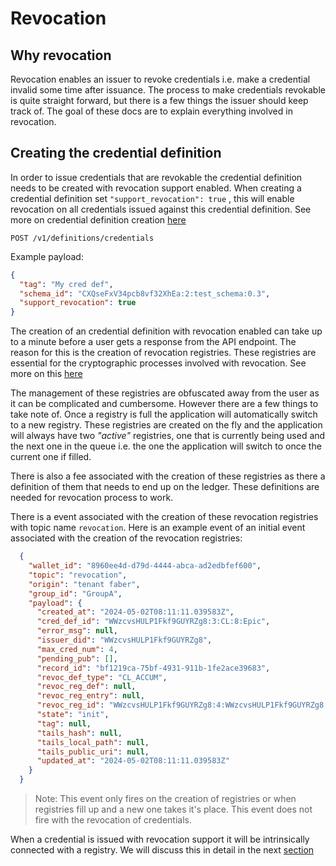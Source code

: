 # Revocation

## Why revocation

Revocation enables an issuer to revoke credentials i.e. make a credential
invalid some time after issuance.
The process to make credentials revokable is quite straight forward, but there
is a few things the issuer should keep track of.
The goal of these docs are to explain everything involved in revocation.

## Creating the credential definition

In order to issue credentials that are revokable the credential definition needs
to be created with revocation support enabled.
When creating a credential definition set `"support_revocation": true` ,
this will enable revocation on all credentials issued against this credential
definition. See more on credential definition creation
[here](../3.%20Create%20Credential%20Definition.md)

```http
POST /v1/definitions/credentials
```

Example payload:

```json
{
  "tag": "My cred def",
  "schema_id": "CXQseFxV34pcb8vf32XhEa:2:test_schema:0.3",
  "support_revocation": true
}
```

The creation of an credential definition with revocation enabled can take up to
a minute before a user gets a response from the API endpoint. The reason for
this is the creation of revocation registries. These registries are essential
for the cryptographic processes involved with revocation.
See more on this
[here](https://github.com/hyperledger/indy-hipe/blob/main/text/0011-cred-revocation/README.md)

The management of these registries are obfuscated away from the user as it can
be complicated and cumbersome. However there are a few things to take note of.
Once a registry is full the application will automatically switch to a new
registry.
These registries are created on the fly and the application will always have two
*"active"* registries, one that is currently being used and the next one in the
queue i.e. the one the application will switch to once the current one if filled.

There is also a fee associated with the creation of these registries as there a
definition of them that needs to end up on the ledger.
These definitions are needed for revocation process to work.

There is a event associated with the creation of these revocation registries
with topic name `revocation`.
Here is an example event of an initial event associated with the creation of the
revocation registries:

```json
  {
    "wallet_id": "8960ee4d-d79d-4444-abca-ad2edbfef600",
    "topic": "revocation",
    "origin": "tenant faber",
    "group_id": "GroupA",
    "payload": {
      "created_at": "2024-05-02T08:11:11.039583Z",
      "cred_def_id": "WWzcvsHULP1Fkf9GUYRZg8:3:CL:8:Epic",
      "error_msg": null,
      "issuer_did": "WWzcvsHULP1Fkf9GUYRZg8",
      "max_cred_num": 4,
      "pending_pub": [],
      "record_id": "bf1219ca-75bf-4931-911b-1fe2ace39683",
      "revoc_def_type": "CL_ACCUM",
      "revoc_reg_def": null,
      "revoc_reg_entry": null,
      "revoc_reg_id": "WWzcvsHULP1Fkf9GUYRZg8:4:WWzcvsHULP1Fkf9GUYRZg8:3:CL:8:Epic:CL_ACCUM:bf1219ca-75bf-4931-911b-1fe2ace39683",
      "state": "init",
      "tag": null,
      "tails_hash": null,
      "tails_local_path": null,
      "tails_public_uri": null,
      "updated_at": "2024-05-02T08:11:11.039583Z"
    }
  }
```

>Note: This event only fires on the creation of registries or when registries
fill up and a new one takes it's place. This event does not fire with the
revocation of credentials.

When a credential is issued with revocation support it will be intrinsically
connected with a registry.
We will discuss this in detail in the next [section](2.%20Issue%20Credential.md)
